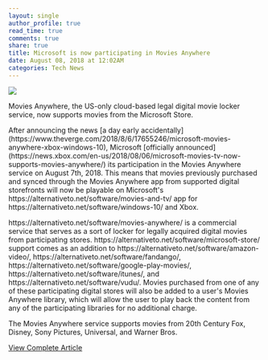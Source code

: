 ```yaml
---
layout: single
author_profile: true
read_time: true
comments: true
share: true
title: Microsoft is now participating in Movies Anywhere
date: August 08, 2018 at 12:02AM
categories: Tech News
---
```

<img class="align-center" src="%20http://ifttt.com/images/no_image_card.png">
<p>Movies Anywhere, the US-only cloud-based legal digital movie locker service, now supports movies from the Microsoft Store.</p><p>After announcing the news [a day early accidentally](https://www.theverge.com/2018/8/6/17655246/microsoft-movies-anywhere-xbox-windows-10), Microsoft [officially announced](https://news.xbox.com/en-us/2018/08/06/microsoft-movies-tv-now-supports-movies-anywhere/) its participation in the Movies Anywhere service on August 7th, 2018. This means that movies previously purchased and synced through the Movies Anywhere app from supported digital storefronts will now be playable on Microsoft's https://alternativeto.net/software/movies-and-tv/ app for https://alternativeto.net/software/windows-10/ and Xbox.</p><p>https://alternativeto.net/software/movies-anywhere/ is a commercial service that serves as a sort of locker for legally acquired digital movies from participating stores. https://alternativeto.net/software/microsoft-store/ support comes as an addition to https://alternativeto.net/software/amazon-video/, https://alternativeto.net/software/fandango/, https://alternativeto.net/software/google-play-movies/, https://alternativeto.net/software/itunes/, and https://alternativeto.net/software/vudu/. Movies purchased from one of any of these participating digital stores will also be added to a user's Movies Anywhere library, which will allow the user to play back the content from any of the participating libraries for no additional charge.</p><p>The Movies Anywhere service supports movies from 20th Century Fox, Disney, Sony Pictures, Universal, and Warner Bros.</p>

<a class="btn btn--info" href="https://alternativeto.net/news/2018/8/microsoft-is-now-a-part-of-movies-anywhere">View Complete Article</a>